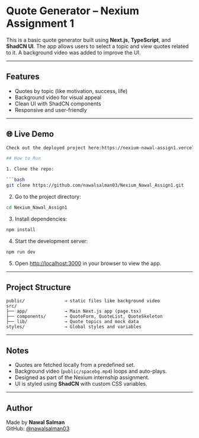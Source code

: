 # Quote Generator – Nexium Assignment 1

This is a basic quote generator built using **Next.js**, **TypeScript**, and **ShadCN UI**. The app allows users to select a topic and view quotes related to it. A background video was added to improve the UI.

---

## Features

- Quotes by topic (like motivation, success, life)
- Background video for visual appeal
- Clean UI with ShadCN components
- Responsive and user-friendly

---

## 🌐 Live Demo
```bash
Check out the deployed project here:https://nexium-nawal-assign1.vercel.app/

## How to Run

1. Clone the repo:

```bash
git clone https://github.com/nawalsalman03/Nexium_Nawal_Assign1.git
```

2. Go to the project directory:

```bash
cd Nexium_Nawal_Assign1
```

3. Install dependencies:

```bash
npm install
```

4. Start the development server:

```bash
npm run dev
```

5. Open [http://localhost:3000](http://localhost:3000) in your browser to view the app.

---

## Project Structure

```
public/               → static files like background video
src/
├── app/              → Main Next.js app (page.tsx)
├── components/       → QuoteForm, QuoteList, QuoteSkeleton
├── lib/              → Quote topics and mock data
styles/               → Global styles and variables
```

---

## Notes

- Quotes are fetched locally from a predefined set.
- Background video (`public/spacebg.mp4`) loops and auto-plays.
- Designed as part of the Nexium internship assignment.
- UI is styled using **ShadCN** with custom CSS variables.

---

## Author

Made by **Nawal Salman**  
GitHub: [@nawalsalman03](https://github.com/nawalsalman03)
